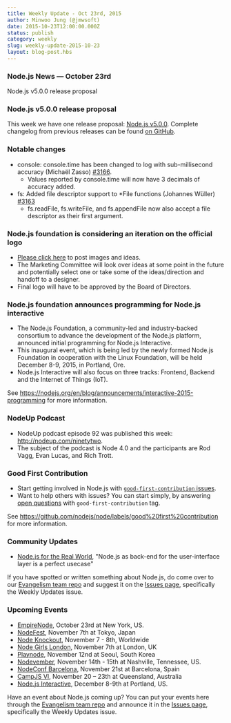 ```yaml
---
title: Weekly Update - Oct 23rd, 2015
author: Minwoo Jung (@jmwsoft)
date: 2015-10-23T12:00:00.000Z
status: publish
category: weekly
slug: weekly-update-2015-10-23
layout: blog-post.hbs
---
```


### Node.js News — October 23rd
Node.js v5.0.0 release proposal

### Node.js v5.0.0 release proposal

This week we have one release proposal: [Node.js v5.0.0](https://github.com/nodejs/node/pull/3466). Complete changelog from previous releases can be found [on GitHub](https://github.com/nodejs/node/blob/master/CHANGELOG.md).

### Notable changes

* console: console.time has been changed to log with sub-millisecond accuracy (Michaël Zasso) [#3166](https://github.com/nodejs/node/pull/3166).
  * Values reported by console.time will now have 3 decimals of accuracy added.
* fs: Added file descriptor support to *File functions (Johannes Wüller) [#3163](https://github.com/nodejs/node/pull/3163)
  * fs.readFile, fs.writeFile, and fs.appendFile now also accept a file descriptor as their first argument.

### Node.js foundation is considering an iteration on the official logo

* [Please click here](https://github.com/nodejs/evangelism/issues/179) to post images and ideas.
* The Marketing Committee will look over ideas at some point in the future and potentially select one or take some of the ideas/direction and handoff to a designer.
* Final logo will have to be approved by the Board of Directors.

### Node.js foundation announces programming for Node.js interactive

* The Node.js Foundation, a community-led and industry-backed consortium to advance the development of the Node.js platform, announced initial programming for Node.js Interactive.
* This inaugural event, which is being led by the newly formed Node.js Foundation in cooperation with the Linux Foundation, will be held December 8-9, 2015, in Portland, Ore.
* Node.js Interactive will also focus on three tracks: Frontend, Backend and the Internet of Things (IoT).

See https://nodejs.org/en/blog/announcements/interactive-2015-programming for more information.

### NodeUp Podcast

* NodeUp podcast episode 92 was published this week: <http://nodeup.com/ninetytwo>.
* The subject of the podcast is Node 4.0 and the participants are Rod Vagg, Evan Lucas, and Rich Trott.

### Good First Contribution

* Start getting involved in Node.js with [`good-first-contribution` issues](https://github.com/nodejs/node/labels/good%20first%20contribution).
* Want to help others with issues? You can start simply, by answering [open questions](https://github.com/nodejs/node/labels/good%20first%20contribution) with `good-first-contribution` tag.

See https://github.com/nodejs/node/labels/good%20first%20contribution for more information.

### Community Updates

* [Node.js for the Real World](http://www.technology-ebay.de/the-teams/mobile-de/blog/nodejs-real-world), "Node.js as back-end for the user-interface layer is a perfect usecase"

If you have spotted or written something about Node.js, do come over to our [Evangelism team repo](https://github.com/nodejs/evangelism) and suggest it on the [Issues page](https://github.com/nodejs/evangelism/issues), specifically the Weekly Updates issue.

### Upcoming Events

* [EmpireNode](http://2015.empirenode.org/), October 23rd at New York, US.
* [NodeFest](http://nodefest.jp/2015/), November 7th at Tokyo, Japan
* [Node Knockout](http://www.nodeknockout.com/), November 7 - 8th, Worldwide
* [Node Girls London](https://nodegirls.typeform.com/to/atW4HR), November 7th at London, UK
* [Playnode](http://playnode.io/), November 12nd at Seoul, South Korea
* [Nodevember](http://nodevember.org/), November 14th - 15th at Nashville, Tennessee, US.
* [NodeConf Barcelona](https://ti.to/barcelonajs/nodeconf-barcelona-2015), November 21st at Barcelona, Spain
* [CampJS VI](http://vi.campjs.com), November 20 – 23th at Queensland, Australia
* [Node.js Interactive](http://events.linuxfoundation.org/events/node-interactive), December 8-9th at Portland, US.

Have an event about Node.js coming up? You can put your events here through the [Evangelism team repo](https://github.com/nodejs/evangelism) and announce it in the [Issues page](https://github.com/nodejs/evangelism/issues), specifically the Weekly Updates issue.
